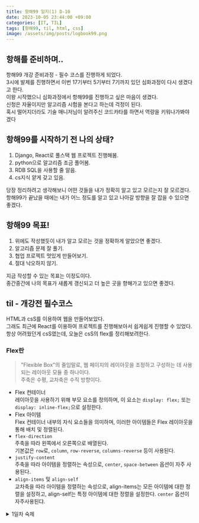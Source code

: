 ```yaml
---
title: 항해99 일지(1) D-10
date: 2023-10-05 23:44:00 +09:00
categories: [IT, TIL]
tags: [항해99, til, html, css]
image: /assets/img/posts/logbook99.png
---
```

## 항해를 준비하며..
항해99 개강 준비과정 - 필수 코스를 진행하게 되었다.   
3시에 발제를 진행하면서 이번 17기부터 5기부터 7기까지 있던 심화과정이 다시 생겼다고 한다.    
이왕 시작했으니 심화과정에서 항해99를 진행하고 싶은 마음이 생겼다.     
신청은 자율이지만 알고리즘 시험을 본다고 하는데 걱정이 된다.   
혹시 떨어지더라도 기술 매니저님이 알려주신 코드카타를 하면서 역량을 키워나가봐야 겠다

## 항해99를 시작하기 전 나의 상태?
1. Django, React로 풀스택 웹 프로젝트 진행해봄.
2. python으로 알고리즘 조금 풀어봄.
3. RDB SQL을 사용할 줄 알음.
4. cs지식 얕게 갖고 있음.

당장 정리하려고 생각해보니 어떤 것들을 내가 정확히 알고 있고 모르는지 잘 모르겠다.    
항해99가 끝났을 때에는 내가 어느 정도를 알고 있고 나아갈 방향을 잘 잡을 수 있으면 좋겠다.   

## 항해99 목표!
1. 위에도 작성했듯이 내가 알고 모르는 것을 정확하게 알았으면 좋겠다.
2. 알고리즘 문제 잘 풀기.
3. 협업 프로젝트 멋있게 만들어보기.
4. 절대 낙오하지 않기.

지금 작성할 수 있는 목표는 이정도이다.   
중간중간에 나의 목표가 새롭게 갱신되고 더 높은 곳을 향해가고 있으면 좋겠다.


## til - 개강전 필수코스

HTML과 csS를 이용하여 웹을 만들어보았다.   
그래도 최근에 React를 이용하여 프로젝트를 진행해보아서 쉽게쉽게 진행할 수 있었다.   
항상 어려웠던게 csS였는데, 오늘은 csS의 flex를 정리해보려한다.

### Flex란
> "Flexible Box"의 줄임말로, 웹 페이지의 레이아웃을 조정하고 구성하는 데 사용되는 레이아웃 모듈 중 하나이다.   
주축은 수평, 교차축은 수직 방향이다.

+ Flex 컨테이너   
레이아웃을 사용하기 위해 부모 요소를 정의하며, 이 요소는 `display: flex;` 또는 `display: inline-flex;`으로 설정한다.   
+ Flex 아이템    
Flex 컨테이너 내부의 자식 요소들을 의미하며, 이러한 아이템들은 Flex 레이아웃을 통해 배치 및 정렬된다.
+ `flex-direction`   
주축을 따라 왼쪽에서 오른쪽으로 배열된다.   
기본값은 `row`로, `column`, `row-reverse`, `columns-reverse` 등이 사용된다.
+ `justify-content`   
주축을 따라 아이템을 정렬하는 속성으로, `center`, `space-between` 옵션이 자주 사용된다.
+ `align-items` 및 `align-self`   
교차축을 따라 아이템을 정렬하는 속성으로, align-items는 모든 아이템에 대한 정렬을 설정하고, align-self는 특정 아이템에 대한 정렬을 설정한다. 
`center` 옵션이 자주사용된댜.

<details>
<summary>1일차 숙제</summary>
  
<div markdown="1">

```html
<!DOCTYPE html>
<html lang="en">
  <head>
    <meta charset="utf-8" />
    <meta name="viewport" content="width=device-width, initial-scale=1" />
    <title>Bootstrap demo</title>
    <link
      href="https://cdn.jsdelivr.net/npm/bootstrap@5.3.0/dist/css/bootstrap.min.css"
      rel="stylesheet"
      integrity="sha384-9ndCyUaIbzAi2FUVXJi0CjmCapSmO7SnpJef0486qhLnuZ2cdeRhO02iuK6FUUVM"
      crossorigin="anonymous"
    />
    <link 
      href="style.css"
      rel="stylesheet"
    />
    <link rel="stylesheet" href="https://cdn.jsdelivr.net/npm/bootstrap-icons@1.11.1/font/bootstrap-icons.css">
    <style>
      @import url("https://cdn.jsdelivr.net/npm/bootstrap-icons@1.11.1/font/bootstrap-icons.css");
     
    </style>
  </head>
  <body data-bs-theme="dark">
    <div class="background-banner">
      <nav
        class="navbar border-bottom border-body d-flex justify-space-between"
        data-bs-theme="dark"
      >
        <div class="logo px-5">
          <img src="https://s3.ap-northeast-2.amazonaws.com/materials.spartacodingclub.kr/webjong/images/sparta-logo.svg" />
        </div>
      <nav class="navbar navbar-expand-lg">
        
        <div class="container-fluid">
          <!-- <button
            class="navbar-toggler"
            type="button"
            data-bs-toggle="collapse"
            data-bs-target="#navbarNav"
            aria-controls="navbarNav"
            aria-expanded="false"
            aria-label="Toggle navigation"
          >
            <span class="navbar-toggler-icon"></span>
          </button> -->

          <div class="pe-5">
            
            <div class="collapse navbar-collapse" id="navbarNav">
              <ul class="navbar-nav">
                <li class="nav-item">
                  <a class="nav-link text-white" aria-current="page" href="#"
                    >Home</a
                  >
                </li>
                <li class="nav-item">
                  <a class="nav-link text-white" href="#">Music</a>
                </li>
                <li class="nav-item">
                  <a class="nav-link text-white" href="#">Album</a>
                </li>
                <li class="nav-item">
                  <a class="nav-link text-white">Movie</a>
                </li>
              </ul>
            </div>
          </div>
          
        </div>
        
      </nav>
    </nav>

    <div class="px-4 py-5 my-5 text-center">
      <h1 class="display-5 fw-bold text-body-emphasis">멜로디 쉐어</h1>
      <div class="col-lg-6 mx-auto">
        <p class="lead mb-4">
          노래를 들으면 생각나는 누군가가 있으신가요?
          <br/>
          <br/>
          당신의 감정이 담긴 인생곡 플레이리스트<br/>
          멜로디쉐어에서 소중한 사람과 함께하세요.
        </p>
        <div class="d-grid gap-2 d-sm-flex justify-content-sm-center">
          <!-- Button trigger modal -->
          <button
            type="button"
            class="btn btn-danger"
            data-bs-toggle="modal"
            data-bs-target="#exampleModal"
          >
            음악 추가
          </button>
        </div>
      </div>
    </div>

    <!-- Modal -->
    <div class="modal fade" id="exampleModal" tabindex="-1" aria-labelledby="exampleModalLabel" aria-hidden="true">
      <div class="modal-dialog">
        <div class="modal-content">
          <div class="modal-header">
            <h1 class="modal-title fs-5" id="exampleModalLabel">최애 음악</h1>
            <button type="button" class="btn-close" data-bs-dismiss="modal" aria-label="Close"></button>
          </div>
          <div class="modal-body">
            <form>
              <div class="mb-3">
                <label for="exampleInputEmail1" class="form-label">유저</label>
                <input type="text" class="form-control" id="exampleInputEmail1" aria-describedby="emailHelp">
                <div id="emailHelp" class="form-text">사용자(추천인)의 이름을 넣어주세요.</div>
              </div>
              <div class="mb-3">
                <label for="exampleInputPassword1" class="form-label">노래 제목</label>
                <input type="text" class="form-control" id="exampleInputPassword1">
                <div id="emailHelp" class="form-text">좋아하는 노래 제목을 넣어주세요.</div>
              </div>
              <div class="mb-3">
                <label for="exampleInputPassword1" class="form-label">가수</label>
                <input type="text" class="form-control" id="exampleInputPassword1">
              </div>
              <div class="mb-3">
                <label for="exampleInputPassword1" class="form-label">앨범 커버 URL</label>
                <input type="text" class="form-control" id="exampleInputPassword1">
              </div>
              <button type="submit" class="btn btn-danger">Submit</button>
            </form>
          </div>
        </div>
      </div>
    </div>

    <div class="row row-cols-1 row-cols-md-4 g-4 mx-auto w-75 pb-5">
      <div class="col">
        <div class="card h-100">
          <img src="https://s3.ap-northeast-2.amazonaws.com/materials.spartacodingclub.kr/webjong/ive.jpg" class="card-img-top" alt="https://s3.ap-northeast-2.amazonaws.com/materials.spartacodingclub.kr/webjong/ive.jpg">
          <div class="card-body">
            <h5 class="card-title">러브 다이브</h5>
            <p class="card-text">IVE(아이브)</p>
            <br/>
            <p class="card-text">추천 by 최지웅</p>
          </div>
        </div>
      </div>
      <div class="col">
        <div class="card h-100">
          <img src="https://s3.ap-northeast-2.amazonaws.com/materials.spartacodingclub.kr/webjong/ive.jpg" class="card-img-top" alt="https://s3.ap-northeast-2.amazonaws.com/materials.spartacodingclub.kr/webjong/ive.jpg">
          <div class="card-body">
            <h5 class="card-title">러브 다이브</h5>
            <p class="card-text">IVE(아이브)</p>
            <br/>
            <p class="card-text">추천 by 최지웅</p>
          </div>
        </div>
      </div>
      <div class="col">
        <div class="card h-100">
          <img src="https://s3.ap-northeast-2.amazonaws.com/materials.spartacodingclub.kr/webjong/ive.jpg" class="card-img-top" alt="https://s3.ap-northeast-2.amazonaws.com/materials.spartacodingclub.kr/webjong/ive.jpg">
          <div class="card-body">
            <h5 class="card-title">러브 다이브</h5>
            <p class="card-text">IVE(아이브)</p>
            <br/>
            <p class="card-text">추천 by 최지웅</p>
          </div>
        </div>
      </div>
      <div class="col">
        <div class="card h-100">
          <img src="https://s3.ap-northeast-2.amazonaws.com/materials.spartacodingclub.kr/webjong/ive.jpg" class="card-img-top" alt="https://s3.ap-northeast-2.amazonaws.com/materials.spartacodingclub.kr/webjong/ive.jpg">
          <div class="card-body">
            <h5 class="card-title">러브 다이브</h5>
            <p class="card-text">IVE(아이브)</p>
            <br/>
            <p class="card-text">추천 by 최지웅</p>
          </div>
        </div>
      </div>
    </div>
    </div>
    <div class="container">
      <footer>
        <div class="d-flex flex-column flex-sm-row justify-content-between py-4 my-4 border-top">
          <p>© 2023 Company, Inc. All rights reserved.</p>
          <ul class="list-unstyled d-flex">
            <li class="ms-3"><a class="link-body-emphasis" href="#"><i class="bi bi-youtube"></i><use xlink:href="#twitter"></use></a></li>
            <li class="ms-3"><a class="link-body-emphasis" href="#"><i class="bi bi-instagram"></i><use xlink:href="#instagram"></use></a></li>
            <li class="ms-3"><a class="link-body-emphasis" href="#"><i class="bi bi-postcard"></i><use xlink:href="#facebook"></use></a></li>
          </ul>
        </div>
      </footer>
    </div>
    <script
      src="https://cdn.jsdelivr.net/npm/bootstrap@5.3.0/dist/js/bootstrap.bundle.min.js"
      integrity="sha384-geWF76RCwLtnZ8qwWowPQNguL3RmwHVBC9FhGdlKrxdiJJigb/j/68SIy3Te4Bkz"
      crossorigin="anonymous"
    ></script>
  </body>
</html>

```

</div>
</details>







